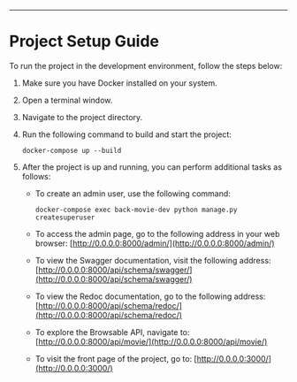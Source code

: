 
---

# Project Setup Guide

To run the project in the development environment, follow the steps below:

1. Make sure you have Docker installed on your system.

2. Open a terminal window.

3. Navigate to the project directory.

4. Run the following command to build and start the project:
   ```
   docker-compose up --build
   ```

5. After the project is up and running, you can perform additional tasks as follows:

   - To create an admin user, use the following command:
     ```
     docker-compose exec back-movie-dev python manage.py createsuperuser
     ```

   - To access the admin page, go to the following address in your web browser:
     [http://0.0.0.0:8000/admin/](http://0.0.0.0:8000/admin/)

   - To view the Swagger documentation, visit the following address:
     [http://0.0.0.0:8000/api/schema/swagger/](http://0.0.0.0:8000/api/schema/swagger/)

   - To view the Redoc documentation, go to the following address:
     [http://0.0.0.0:8000/api/schema/redoc/](http://0.0.0.0:8000/api/schema/redoc/)

   - To explore the Browsable API, navigate to:
     [http://0.0.0.0:8000/api/movie/](http://0.0.0.0:8000/api/movie/)

   - To visit the front page of the project, go to:
     [http://0.0.0.0:3000/](http://0.0.0.0:3000/)

